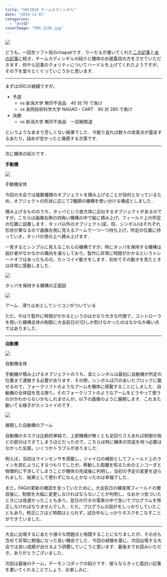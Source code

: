 ```yaml
---
title: "SRC2019 チームカディンギル"
date: "2019-11-01"
categories: 
  - "未分類"
coverImage: "IMG_2236.jpg"
---
```


![](images/IMG_2236.jpg)

どうも，一回生ソフト班のchapatiです．りーだるが書いてくれた[この記事](https://www.fortefibre.net/blog/?p=3807)と[あの記事](https://www.fortefibre.net/blog/?p=3819)に続き，チームカディンギルの紹介と機体のお披露目の方をさせていただきます．何やら記事のクォリティについてハードルを上げてくれたようですが，その下を堂々とくぐっていこうかと思います．

* * *

まずはSRCの戦績ですが，

- 予選
    - vs 新潟大学 無印不良品　40 対 70 で負け
    - vs 長岡技術科学大学 NAGAO・CART　90 対 280 で負け
- 決勝
    - vs 新潟大学 無印不良品　一回戦敗退

というようなあまり芳しくない結果でした．今振り返れば数々の改善点が露呈するあたり，詰めが甘かったと痛感する次第です．

* * *

次に機体の紹介です．

**手動機**  

![](images/312db9343d9e2be30c36bb9ec1bf3f5d.jpg)

手動機全体  

今回の大会では複数種類のオブジェクトを積み上げることが目的となっているため，オブジェクトの形状に応じて2種類の機構を使い分ける構成としました．

積み上げるもののうち，タッパという直方体に近似するオブジェクトがあるのですが，こちらは画像右側の四角い機構の中で縦に積み上げ，フィールド上の所定の位置に設置します．タッパ以外のオブジェクト(梁，柱，シンボル)はそれぞれ形状が異なるので画像左側に見えるアームで一つ一つ持ち上げ，所定の位置に持っていき，タッパの塔の上へ積み上げます．

一見するとシンプルに見えるこれらの機構ですが，特にタッパを保持する機構は設計者がなかなかの趣向を凝らしており，製作に非常に時間がかかるというトレードオフはあったものの，カッコイイ動きをします．初めてその動きを見たときは非常に感動しました．

![](images/08ccc93ec47b188807cc5ab28354cc4a.jpg)

タッパを保持する機構の正面図

![](images/2d06a71253e429bf24c0657e1fe9a833.jpg)

アーム．滑り止めとしてシリコンがついている

ただ，やはり製作に時間がかかるというのはかなり大きな代償で，コントローラを用いた機構全体の制御に大会前日の1日しか割けなかったのはなかなか痛い点ではありました．

* * *

**自動機**

![](images/f02280f801124afe6cf6c009755a44d0.jpg)

自動機全体

手動機が積み上げるオブジェクトのうち，梁とシンボルは最初に自動機が所定の位置まで運搬する必要があります．その際，シンボルは穴のあいたブロックに載せるので，フォークリフトのようなアームを機体に搭載することにしました．自動機の全体図を見る限り，そのフォークリフトのようなアームをどうやって使うのかがわからないかもしれませんが，以下の画像のように展開します．これまた動いてる様子がカッコイイのです．

![](images/3bfaca24be754f422fc4dcdb8245dd4c.jpg)

展開した自動機のアーム  

自動機のタスクは比較的単純で，上部機構が無くとも足回りさえあれば制御の殆どの部分はできてしまうほどだったので，こちらは特に機体の完成を待つ必要はなかった反面，いくつかトラブルがありました．

例えば，当初はラインセンサを搭載し，ジャイロの補助としてフィールド上のラインを読むようにするつもりでしたが，移動した距離を知るためのエンコーダと物理的に干渉してしまうことが機体の完成後に判明し，当初の予定の変更を迫られました．結果として使わずになんとかなったのは幸福でした．

また，FAQの更新の確認を怠っていたために，大会前日の練習用フィールドの撤収後に，制御を大幅に変更しなければならないことが判明し，なおかつ気づいたときには夜遅かったこともあり，翌日の行きの電車の中で急いでプログラムを修正しなければなりませんでした．ただ，プログラムの設計をしっかりしていたこともあり，修正にさほど時間はとられず，試合中もしっかりタスクをこなすことができていました．

* * *

大会に出場するにあたり様々な問題点と格闘することになりましたが，その点も含めて非常に勉強になった良い機会でした．今回の経験を基に，次回出場する大会では良い成績が出せるよう研鑽していこうと思います．最後までお読みいただき，ありがとうございました．

次回は最後のチーム，デーモンコダックの紹介です．彼らならきっと面白い記事を書いてくれることでしょう．お楽しみに．
